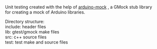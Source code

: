 Unit testing created with the help of 
[arduino-mock](https://github.com/ikeyasu/arduino-mock)
, a GMock stub library for creating a mock of Arduino libraries. 

Directory structure:  
include: header files  
lib: gtest/gmock make files  
src: c++ source files  
test: test make and source files  